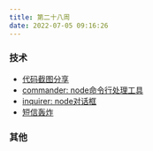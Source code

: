```yaml
---
title: 第二十八周
date: 2022-07-05 09:16:26
---
```


### 技术

- [代码截图分享](https://ray.so/)
- [commander: node命令行处理工具](https://github.com/tj/commander.js)
- [inquirer: node对话框](https://github.com/SBoudrias/Inquirer.js)
- [短信轰炸](https://github.com/OpenEthan/SMSBoom)

### 其他
